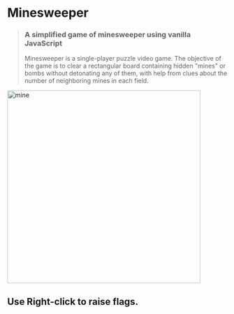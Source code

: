# Minesweeper
>### A simplified game of minesweeper using vanilla JavaScript
>Minesweeper is a single-player puzzle video game. The objective of the game is to clear a rectangular board containing hidden "mines" or bombs without detonating any of them, with help from clues about the number of neighboring mines in each field. 

<img width="442" alt="mine" src="https://user-images.githubusercontent.com/42809447/88974409-34ddb200-d2d6-11ea-8c17-06b45e567e36.png">

## Use Right-click to raise flags.

